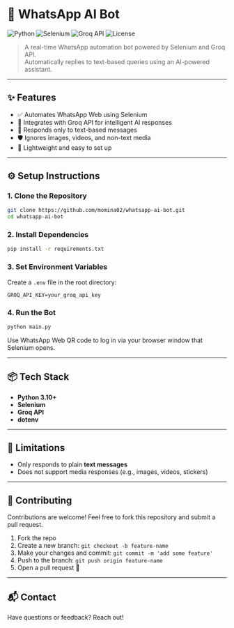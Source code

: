 # 🤖 WhatsApp AI Bot

![Python](https://img.shields.io/badge/Python-3.10-blue?style=flat-square&logo=python)
![Selenium](https://img.shields.io/badge/Selenium-Automation-brightgreen?style=flat-square&logo=selenium)
![Groq API](https://img.shields.io/badge/Groq%20API-AI%20Assistant-orange?style=flat-square)
![License](https://img.shields.io/badge/License-MIT-purple?style=flat-square)

> A real-time WhatsApp automation bot powered by Selenium and Groq API.  
> Automatically replies to text-based queries using an AI-powered assistant.

---

## ✨ Features

- ✅ Automates WhatsApp Web using Selenium
- 🧠 Integrates with Groq API for intelligent AI responses
- 📨 Responds only to text-based messages
- 🛡 Ignores images, videos, and non-text media
- 🚀 Lightweight and easy to set up

---

## ⚙️ Setup Instructions

### 1. Clone the Repository

```bash
git clone https://github.com/momina02/whatsapp-ai-bot.git
cd whatsapp-ai-bot
````

### 2. Install Dependencies

```bash
pip install -r requirements.txt
```

### 3. Set Environment Variables

Create a `.env` file in the root directory:

```env
GROQ_API_KEY=your_groq_api_key
```

### 4. Run the Bot

```bash
python main.py
```

Use WhatsApp Web QR code to log in via your browser window that Selenium opens.

---

## 📦 Tech Stack

* **Python 3.10+**
* **Selenium**
* **Groq API**
* **dotenv**

---

## 🛑 Limitations

* Only responds to plain **text messages**
* Does not support media responses (e.g., images, videos, stickers)

---

## 🤝 Contributing

Contributions are welcome! Feel free to fork this repository and submit a pull request.

1. Fork the repo
2. Create a new branch: `git checkout -b feature-name`
3. Make your changes and commit: `git commit -m 'add some feature'`
4. Push to the branch: `git push origin feature-name`
5. Open a pull request 🚀

---

## 📬 Contact

Have questions or feedback? Reach out!
